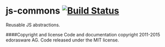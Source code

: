 js-commons [![Build Status](https://travis-ci.org/edorasware/js-commons.svg?branch=master)](https://travis-ci.org/edorasware/js-commons)
==========

Reusable JS abstractions.

####Copyright and license
Code and documentation copyright 2011-2015 edorasware AG. Code released under the MIT license.
